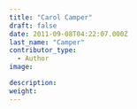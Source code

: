 ```yaml
---
title: "Carol Camper"
draft: false
date: 2011-09-08T04:22:07.000Z
last_name: "Camper"
contributor_type:
  - Author
image:

description:
weight:
---
```


